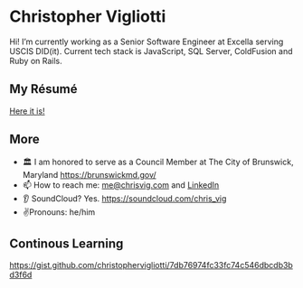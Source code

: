 # Christopher Vigliotti

Hi!  I’m currently working as a Senior Software Engineer at Excella serving USCIS DID(it).  Current tech stack is JavaScript, SQL Server, ColdFusion and Ruby on Rails. 

## My Résumé

[Here it is!](https://gist.github.com/christophervigliotti/bb4cd6312bd7a8459cff3412f33c71f9)  

## More

- 🏛️ I am honored to serve as a Council Member at The City of Brunswick, Maryland https://brunswickmd.gov/
- 📫 How to reach me: [me@chrisvig.com](mailto:me@chrisvig.com) and [LinkedIn](https://www.linkedin.com/in/christophervigliotti)
- 👂 SoundCloud? Yes. https://soundcloud.com/chris_vig 
- ✌️Pronouns: he/him

## Continous Learning

https://gist.github.com/christophervigliotti/7db76974fc33fc74c546dbcdb3bd3f6d 
